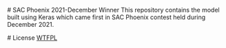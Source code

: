 # SAC Phoenix 2021-December Winner
This repository contains the model built using Keras which came first in SAC Phoenix contest held during December 2021.


# License
[WTFPL](LICENSE)